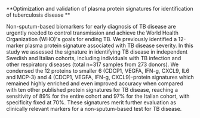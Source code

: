 **Optimization and validation of plasma protein signatures for identification of tuberculosis disease **

Non-sputum-based biomarkers for early diagnosis of TB disease are urgently needed to control transmission and achieve the World Health Organization (WHO)'s goals for ending TB. We previously identified a 12-marker plasma protein signature associated with TB disease severity. In this study we assessed the signature in identifying TB disease in independent Swedish and Italian cohorts, including individuals with TB infection and other respiratory diseases (total n=317 samples from 273 donors). We condensed the 12 proteins to smaller 6 (CDCP1, VEGFA, IFN-g, CXCL9, IL6 and MCP-3) and 4 (CDCP1, VEGFA, IFN-g, CXCL9)-protein signatures which remained highly enriched and even improved accuracy when compared with ten other published protein signatures for TB disease, reaching a sensitivity of 89% for the entire cohort and 97% for the Italian cohort, with specificity fixed at 70%. These signatures merit further evaluation as clinically relevant markers for a non-sputum-based test for TB disease. 

